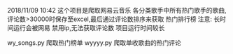 2018/11/09 10:42
这个项目是爬取网易云音乐 各分类歌手中所有热门歌手的歌曲,评论数>30000时保存至excel,最后通过评论数排序来获取 热门排行榜 
注意: 长时间运行会被网易 禁用ip,无法获取评论数
项目运行时间较长

wy_songs.py 爬取热门榜单
wyyyy.py    爬取单收歌曲的热门评论
